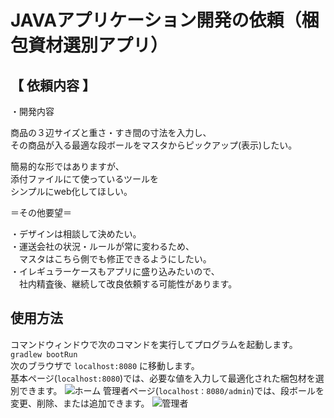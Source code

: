# JAVAアプリケーション開発の依頼（梱包資材選別アプリ）


## 【 依頼内容 】

・開発内容

商品の３辺サイズと重さ・すき間の寸法を入力し、<br />
その商品が入る最適な段ボールをマスタからピックアップ(表示)したい。<br />

簡易的な形ではありますが、<br />
添付ファイルにて使っているツールを<br />
シンプルにweb化してほしい。<br />

＝その他要望＝<br />

・デザインは相談して決めたい。<br />
・運送会社の状況・ルールが常に変わるため、<br />
　マスタはこちら側でも修正できるようにしたい。<br />
・イレギュラーケースもアプリに盛り込みたいので、<br />
　社内精査後、継続して改良依頼する可能性があります。


## 使用方法
コマンドウィンドウで次のコマンドを実行してプログラムを起動します。<br />
`gradlew bootRun`<br />
次のブラウザで `localhost:8080` に移動します。<br />
基本ページ(`localhost:8080`)では、必要な値を入力して最適化された梱包材を選別できます。
![ホーム](https://github.com/masayukipy/optimal-cardboard/images/home.png)
管理者ページ(`localhost：8080/admin`)では、段ボールを変更、削除、または追加できます。
![管理者](https://github.com/masayukipy/optimal-cardboard/images/admin.png)
